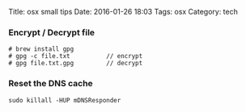 Title: osx small tips
Date: 2016-01-26 18:03
Tags: osx
Category: tech

### Encrypt / Decrypt file
```
# brew install gpg
# gpg -c file.txt          // encrypt
# gpg file.txt.gpg         // decrypt
```

### Reset the DNS cache
```
sudo killall -HUP mDNSResponder
```
